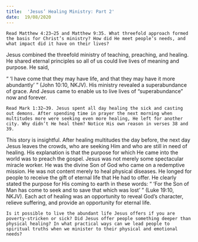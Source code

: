 ```yaml
---
title:  'Jesus’ Healing Ministry: Part 2'
date:  19/08/2020
---
```


`Read Matthew 4:23–25 and Matthew 9:35. What threefold approach formed the basis for Christ’s ministry? How did He meet people’s needs, and what impact did it have on their lives?`

Jesus combined the threefold ministry of teaching, preaching, and healing. He shared eternal principles so all of us could live lives of meaning and purpose. He said,

“ ‘I have come that they may have life, and that they may have it more abundantly’ ” (John 10:10, NKJV). His ministry revealed a superabundance of grace. And Jesus came to enable us to live lives of “superabundance” now and forever.

`Read Mark 1:32–39. Jesus spent all day healing the sick and casting out demons. After spending time in prayer the next morning when multitudes more were seeking even more healing, He left for another city. Why didn’t He heal them? Notice His own reason in verses 38 and 39.`

This story is insightful. After healing multitudes the day before, the next day Jesus leaves the crowds, who are seeking Him and who are still in need of healing. His explanation is that the purpose for which He came into the world was to preach the gospel. Jesus was not merely some spectacular miracle worker. He was the divine Son of God who came on a redemptive mission. He was not content merely to heal physical diseases. He longed for people to receive the gift of eternal life that He had to offer. He clearly stated the purpose for His coming to earth in these words: “ ‘For the Son of Man has come to seek and to save that which was lost’ ” (Luke 19:10, NKJV). Each act of healing was an opportunity to reveal God’s character, relieve suffering, and provide an opportunity for eternal life.

`Is it possible to live the abundant life Jesus offers if you are poverty-stricken or sick? Did Jesus offer people something deeper than physical healing? In what practical ways can we lead people to spiritual truths when we minister to their physical and emotional needs?`